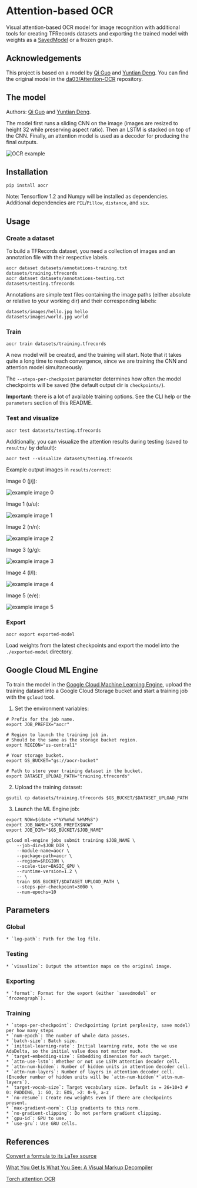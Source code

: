 # Attention-based OCR

Visual attention-based OCR model for image recognition with additional tools for creating TFRecords datasets and exporting the trained model with weights as a [SavedModel](https://www.tensorflow.org/api_docs/python/tf/saved_model) or a frozen graph.

## Acknowledgements

This project is based on a model by [Qi Guo](http://qiguo.ml) and [Yuntian Deng](https://github.com/da03). You can find the original model in the [da03/Attention-OCR](https://github.com/da03/Attention-OCR) repository.

## The model

Authors: [Qi Guo](http://qiguo.ml) and [Yuntian Deng](https://github.com/da03).

The model first runs a sliding CNN on the image (images are resized to height 32 while preserving aspect ratio). Then an LSTM is stacked on top of the CNN. Finally, an attention model is used as a decoder for producing the final outputs.

![OCR example](http://cs.cmu.edu/~yuntiand/OCR-2.jpg)

## Installation

```
pip install aocr
```

Note: Tensorflow 1.2 and Numpy will be installed as dependencies. Additional dependencies are `PIL`/`Pillow`, `distance`, and `six`.

## Usage

### Create a dataset

To build a TFRecords dataset, you need a collection of images and an annotation file with their respective labels.

```
aocr dataset datasets/annotations-training.txt datasets/training.tfrecords
aocr dataset datasets/annotations-testing.txt datasets/testing.tfrecords
```

Annotations are simple text files containing the image paths (either absolute or relative to your working dir) and their corresponding labels:

```
datasets/images/hello.jpg hello
datasets/images/world.jpg world
```

### Train

```
aocr train datasets/training.tfrecords
```

A new model will be created, and the training will start. Note that it takes quite a long time to reach convergence, since we are training the CNN and attention model simultaneously.

The `--steps-per-checkpoint` parameter determines how often the model checkpoints will be saved (the default output dir is `checkpoints/`).

**Important:** there is a lot of available training options. See the CLI help or the `parameters` section of this README.

### Test and visualize

```
aocr test datasets/testing.tfrecords
```

Additionally, you can visualize the attention results during testing (saved to `results/` by default):

```
aocr test --visualize datasets/testing.tfrecords
```

Example output images in `results/correct`:

Image 0 (j/j):

![example image 0](http://cs.cmu.edu/~yuntiand/2evaluation_data_icdar13_images_word_370.png/image_0.jpg)

Image 1 (u/u):

![example image 1](http://cs.cmu.edu/~yuntiand/2evaluation_data_icdar13_images_word_370.png/image_1.jpg)

Image 2 (n/n):

![example image 2](http://cs.cmu.edu/~yuntiand/2evaluation_data_icdar13_images_word_370.png/image_2.jpg)

Image 3 (g/g):

![example image 3](http://cs.cmu.edu/~yuntiand/2evaluation_data_icdar13_images_word_370.png/image_3.jpg)

Image 4 (l/l):

![example image 4](http://cs.cmu.edu/~yuntiand/2evaluation_data_icdar13_images_word_370.png/image_4.jpg)

Image 5 (e/e):

![example image 5](http://cs.cmu.edu/~yuntiand/2evaluation_data_icdar13_images_word_370.png/image_5.jpg)

### Export

```
aocr export exported-model
```

Load weights from the latest checkpoints and export the model into the `./exported-model` directory.

## Google Cloud ML Engine

To train the model in the [Google Cloud Machine Learning Engine](https://cloud.google.com/ml-engine/), upload the training dataset into a Google Cloud Storage bucket and start a training job with the `gcloud` tool.

1. Set the environment variables:

```
# Prefix for the job name.
export JOB_PREFIX="aocr"

# Region to launch the training job in.
# Should be the same as the storage bucket region.
export REGION="us-central1"

# Your storage bucket.
export GS_BUCKET="gs://aocr-bucket"

# Path to store your training dataset in the bucket.
export DATASET_UPLOAD_PATH="training.tfrecords"
```

2. Upload the training dataset:

```
gsutil cp datasets/training.tfrecords $GS_BUCKET/$DATASET_UPLOAD_PATH
```

3. Launch the ML Engine job:

```
export NOW=$(date +"%Y%m%d_%H%M%S")
export JOB_NAME="$JOB_PREFIX$NOW"
export JOB_DIR="$GS_BUCKET/$JOB_NAME"

gcloud ml-engine jobs submit training $JOB_NAME \
    --job-dir=$JOB_DIR \
    --module-name=aocr \
    --package-path=aocr \
    --region=$REGION \
    --scale-tier=BASIC_GPU \
    --runtime-version=1.2 \
    -- \
    train $GS_BUCKET/$DATASET_UPLOAD_PATH \
    --steps-per-checkpoint=3000 \
    --num-epochs=10
```

## Parameters

### Global
    * `log-path`: Path for the log file.

### Testing
    * `visualize`: Output the attention maps on the original image.

### Exporting
    * `format`: Format for the export (either `savedmodel` or `frozengraph`).

### Training
    * `steps-per-checkpoint`: Checkpointing (print perplexity, save model) per how many steps
    * `num-epoch`: The number of whole data passes.
    * `batch-size`: Batch size.
    * `initial-learning-rate`: Initial learning rate, note the we use AdaDelta, so the initial value does not matter much.
    * `target-embedding-size`: Embedding dimension for each target.
    * `attn-use-lstm`: Whether or not use LSTM attention decoder cell.
    * `attn-num-hidden`: Number of hidden units in attention decoder cell.
    * `attn-num-layers`: Number of layers in attention decoder cell. (Encoder number of hidden units will be `attn-num-hidden`*`attn-num-layers`).
    * `target-vocab-size`: Target vocabulary size. Default is = 26+10+3 # 0: PADDING, 1: GO, 2: EOS, >2: 0-9, a-z
    * `no-resume`: Create new weights even if there are checkpoints present.
    * `max-gradient-norm`: Clip gradients to this norm.
    * `no-gradient-clipping`: Do not perform gradient clipping.
    * `gpu-id`: GPU to use.
    * `use-gru`: Use GRU cells.

## References

[Convert a formula to its LaTex source](https://github.com/harvardnlp/im2markup)

[What You Get Is What You See: A Visual Markup Decompiler](https://arxiv.org/pdf/1609.04938.pdf)

[Torch attention OCR](https://github.com/da03/torch-Attention-OCR)
